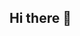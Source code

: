 ## Hi there 👋

<!--
**ThomasMoore2734358/ThomasMoore2734358** is a ✨ _special_ ✨ repository because its `README.md` (this file) appears on your GitHub profile.
[![ThomasMoore2734358's GitHub stats](https://github-readme-stats.vercel.app/api?username=anuraghazra)](https://github.com/ThomasMoore2734358/github-readme-stats)
